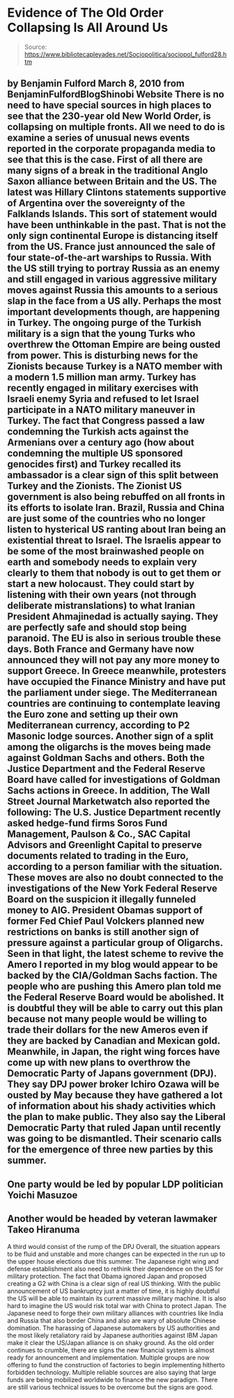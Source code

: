 # Evidence of The Old Order Collapsing Is All Around Us

> Source: https://www.bibliotecapleyades.net/Sociopolitica/sociopol_fulford28.htm

by Benjamin Fulford
March 8, 2010
from
BenjaminFulfordBlogShinobi Website
There is no need to have special sources in high
places to see that the 230-year old New
World Order, is collapsing on multiple fronts. All we need to do
is examine a series of unusual news events reported in the corporate
propaganda media to see that this is the case.
First of all there are many signs of a break in the traditional Anglo Saxon
alliance between Britain and the US. The latest was Hillary Clintons
statements supportive of Argentina over the sovereignty of the Falklands
Islands.
This sort of statement would have been
unthinkable in the past.
That is not the only sign continental Europe is distancing itself from the
US. France just announced the sale of four state-of-the-art warships to
Russia. With the US still trying to portray Russia as an enemy and still
engaged in various aggressive military moves against Russia this amounts to
a serious slap in the face from a US ally.
Perhaps the most important developments though, are happening in Turkey.
The ongoing purge of the Turkish military is a
sign that the young Turks who overthrew the Ottoman Empire are being
ousted from power. This is disturbing news for the Zionists because Turkey
is a NATO member with a modern 1.5 million man army. Turkey has recently
engaged in military exercises with Israeli enemy Syria and refused to let
Israel participate in a NATO military maneuver in Turkey.
The fact that Congress passed a law condemning the Turkish acts against the
Armenians over a century ago (how about condemning the multiple US sponsored
genocides first) and Turkey recalled its ambassador is a clear sign of this
split between Turkey and the Zionists.
The Zionist US government is also being rebuffed on all fronts in its
efforts to isolate Iran. Brazil, Russia and China are just some of the
countries who no longer listen to hysterical US ranting about Iran being an
existential threat to Israel. The Israelis appear to be some of the most
brainwashed people on earth and somebody needs to explain very clearly to
them that nobody is out to get them or start a new
holocaust.
They could start by listening with their own
years (not through deliberate mistranslations) to what Iranian President
Ahmajinedad is actually saying. They are perfectly safe and should stop
being paranoid.
The EU is also in serious trouble these days.
Both France and Germany have now
announced they will not pay any more money to
support Greece. In Greece meanwhile,
protesters have occupied the Finance Ministry and have put the parliament
under siege. The Mediterranean countries are continuing to contemplate
leaving the Euro zone and setting up their own Mediterranean currency,
according to P2 Masonic lodge sources.
Another sign of a split among the oligarchs is the moves being made against
Goldman Sachs and others.
Both the Justice Department and the
Federal Reserve Board have called for investigations of
Goldman Sachs actions in Greece.
In addition, The Wall Street Journal
Marketwatch also reported the following:
The U.S. Justice Department recently asked
hedge-fund firms
Soros Fund Management, Paulson & Co.,
SAC Capital Advisors and Greenlight Capital to preserve documents
related to trading in the Euro, according to a person familiar with the
situation.
These moves are also no doubt connected to the
investigations of the New York Federal Reserve Board on the suspicion
it illegally funneled money to AIG.
President Obamas support of former Fed Chief Paul Volckers planned
new restrictions on banks is still another sign of pressure against a
particular group of Oligarchs.
Seen in that light, the latest scheme to revive
the Amero I reported in my blog would
appear to be backed by the CIA/Goldman Sachs faction. The people who
are pushing this Amero plan told me the Federal Reserve Board would be
abolished. It is doubtful they will be able to carry out this plan
because not many people would be willing to trade their dollars for the new
Ameros even if they are backed by Canadian and Mexican gold.
Meanwhile, in Japan, the right wing forces have come up with new plans to
overthrow the Democratic Party of Japans government (DPJ).
They say DPJ power broker Ichiro Ozawa
will be ousted by May because they have gathered a lot of information about
his shady activities which the plan to make public. They also say the
Liberal Democratic Party that ruled Japan until recently was going to be
dismantled.
Their scenario calls for the emergence of three
new parties by this summer.
-
One party would be led by popular LDP
politician Yoichi Masuzoe
-
Another would be headed by veteran
lawmaker Takeo Hiranuma
-
A third would consist of the rump of the
DPJ
Overall, the situation appears to be fluid and
unstable and more changes can be expected in the run up to the upper house
elections due this summer.
The Japanese right wing and defense establishment also need to rethink their
dependence on the US for military protection. The fact that Obama ignored
Japan and proposed creating a G2 with China is a clear sign of real US
thinking. With the public announcement of US bankruptcy just a matter of
time, it is highly doubtful the US will be able to maintain its current
massive military machine. It is also hard to imagine the US would risk total
war with China to protect Japan.
The Japanese need to forge their own military
alliances with countries like India and Russia that also
border China and also are wary of absolute Chinese domination.
The harassing of Japanese automakers by US authorities and the most
likely retaliatory raid by Japanese authorities against IBM Japan make it
clear the US/Japan alliance is on shaky ground.
As the old order continues to crumble, there are signs the new
financial system is almost ready for announcement and implementation.
Multiple groups are now offering to fund the construction of factories to
begin implementing hitherto forbidden technology. Multiple reliable sources
are also saying that large funds are being mobilized worldwide to finance
the new paradigm.
There are still various technical issues to be
overcome but the signs are good.
